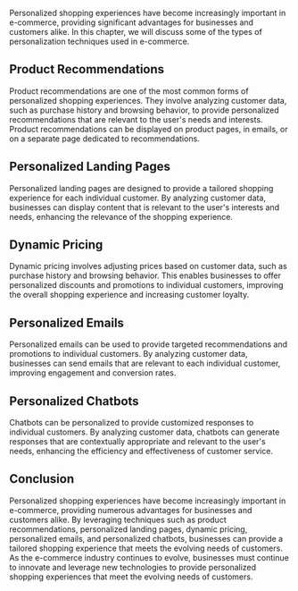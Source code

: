 

Personalized shopping experiences have become increasingly important in e-commerce, providing significant advantages for businesses and customers alike. In this chapter, we will discuss some of the types of personalization techniques used in e-commerce.

Product Recommendations
-----------------------

Product recommendations are one of the most common forms of personalized shopping experiences. They involve analyzing customer data, such as purchase history and browsing behavior, to provide personalized recommendations that are relevant to the user's needs and interests. Product recommendations can be displayed on product pages, in emails, or on a separate page dedicated to recommendations.

Personalized Landing Pages
--------------------------

Personalized landing pages are designed to provide a tailored shopping experience for each individual customer. By analyzing customer data, businesses can display content that is relevant to the user's interests and needs, enhancing the relevance of the shopping experience.

Dynamic Pricing
---------------

Dynamic pricing involves adjusting prices based on customer data, such as purchase history and browsing behavior. This enables businesses to offer personalized discounts and promotions to individual customers, improving the overall shopping experience and increasing customer loyalty.

Personalized Emails
-------------------

Personalized emails can be used to provide targeted recommendations and promotions to individual customers. By analyzing customer data, businesses can send emails that are relevant to each individual customer, improving engagement and conversion rates.

Personalized Chatbots
---------------------

Chatbots can be personalized to provide customized responses to individual customers. By analyzing customer data, chatbots can generate responses that are contextually appropriate and relevant to the user's needs, enhancing the efficiency and effectiveness of customer service.

Conclusion
----------

Personalized shopping experiences have become increasingly important in e-commerce, providing numerous advantages for businesses and customers alike. By leveraging techniques such as product recommendations, personalized landing pages, dynamic pricing, personalized emails, and personalized chatbots, businesses can provide a tailored shopping experience that meets the evolving needs of customers. As the e-commerce industry continues to evolve, businesses must continue to innovate and leverage new technologies to provide personalized shopping experiences that meet the evolving needs of customers.
